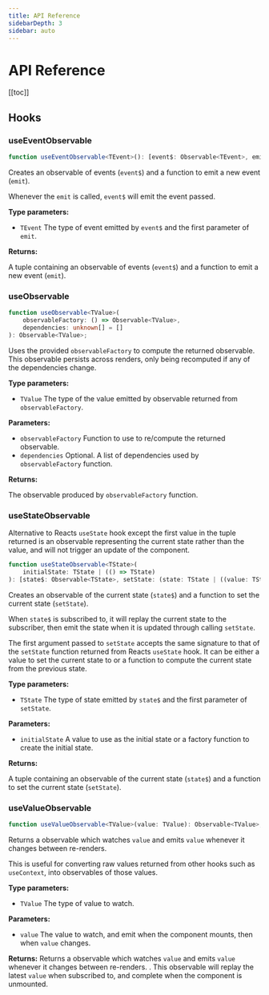 ```yaml
---
title: API Reference
sidebarDepth: 3
sidebar: auto
---
```


# API Reference

[[toc]]

## Hooks

### useEventObservable

```ts
function useEventObservable<TEvent>(): [event$: Observable<TEvent>, emit: Emit<TEvent>];
```

Creates an observable of events (`event$`) and a function to emit a new event (`emit`).

Whenever the `emit` is called, `event$` will emit the event passed.

**Type parameters:**

- `TEvent` The type of event emitted by `event$` and the first parameter of `emit`.

**Returns:**

A tuple containing an observable of events (`event$`) and a function to emit a new event (`emit`).

### useObservable

```ts
function useObservable<TValue>(
	observableFactory: () => Observable<TValue>,
	dependencies: unknown[] = []
): Observable<TValue>;
```

Uses the provided `observableFactory` to compute the returned observable. This observable persists across renders, only being recomputed if any of the dependencies change.

**Type parameters:**

- `TValue` The type of the value emitted by observable returned from `observableFactory`.

**Parameters:**

- `observableFactory` Function to use to re/compute the returned observable.
- `dependencies` Optional. A list of dependencies used by `observableFactory` function.

**Returns:**

The observable produced by `observableFactory` function.

### useStateObservable

Alternative to Reacts `useState` hook except the first value in the tuple returned is an observable representing the current state rather than the value, and will not trigger an update of the component.

```ts
function useStateObservable<TState>(
	initialState: TState | (() => TState)
): [state$: Observable<TState>, setState: (state: TState | ((value: TState) => TState)) => void];
```

Creates an observable of the current state (`state$`) and a function to set the current state (`setState`).

When `state$` is subscribed to, it will replay the current state to the subscriber, then emit the state when it is updated through calling `setState`.

The first argument passed to `setState` accepts the same signature to that of the `setState` function returned from Reacts `useState` hook. It can be either a value to set the current state to or a function to compute the current state from the previous state.

**Type parameters:**

- `TState` The type of state emitted by `state$` and the first parameter of `setState`.

**Parameters:**

- `initialState` A value to use as the initial state or a factory function to create the initial state.

**Returns:**

A tuple containing an observable of the current state (`state$`) and a function to set the current state (`setState`).

### useValueObservable

```ts
function useValueObservable<TValue>(value: TValue): Observable<TValue>;
```

Returns a observable which watches `value` and emits `value` whenever it changes between re-renders.

This is useful for converting raw values returned from other hooks such as `useContext`, into observables of those
values.

**Type parameters:**

- `TValue` The type of value to watch.

**Parameters:**

- `value` The value to watch, and emit when the component mounts, then when `value` changes.

**Returns:**
Returns a observable which watches `value` and emits `value` whenever it changes between re-renders.
. This observable will replay the latest `value` when subscribed to, and complete when the component is unmounted.
